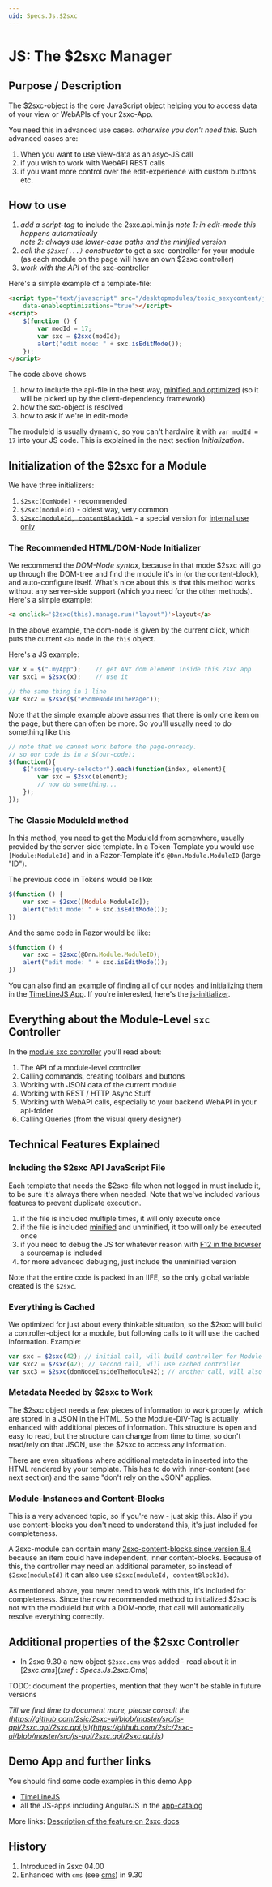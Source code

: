 ```yaml
---
uid: Specs.Js.$2sxc
---
```

# JS: The $2sxc Manager

## Purpose / Description
The $2sxc-object is the core JavaScript object helping you to access data of your view or WebAPIs of your 2sxc-App.

You need this in advanced use cases. _otherwise you don't need this_. Such advanced cases are:

1. When you want to use view-data as an asyc-JS call
1. if you wish to work with WebAPI REST calls
1. if you want more control over the edit-experience with custom buttons etc.

## How to use

1. *add a script-tag* to include the 2sxc.api.min.js
_note 1: in edit-mode this happens automatically_  
_note 2: always use lower-case paths and the minified version_
2. *call the `$2sxc(...)` constructor* to get a sxc-controller for your module (as each module on the page will have an own $2sxc controller)
3. *work with the API* of the sxc-controller

Here's a simple example of a template-file:

```HTML
<script type="text/javascript" src="/desktopmodules/tosic_sexycontent/js/2sxc.api.min.js" 
    data-enableoptimizations="true"></script>
<script>
    $(function () {
        var modId = 17;
        var sxc = $2sxc(modId);
        alert("edit mode: " + sxc.isEditMode());
    });
</script>
```

The code above shows

1. how to include the api-file in the best way, [minified and optimized](xref:HowTo.Output.Assets) (so it will be picked up by the client-dependency framework)
2. how the sxc-object is resolved
3. how to ask if we're in edit-mode

The moduleId is usually dynamic, so you can't hardwire it with `var modId = 17` into your JS code. This is explained in the next section _Initialization_.



## Initialization of the $2sxc for a Module
We have three initializers:

1. `$2sxc(DomNode)` - recommended
2. `$2sxc(moduleId)` - oldest way, very common
3. ~~`$2sxc(moduleId, contentBlockId)`~~ - a special version for [internal use only](#module-instances-and-content-blocks)

### The Recommended HTML/DOM-Node Initializer
We recommend the *DOM-Node syntax*, because in that mode $2sxc will go up through the DOM-tree and find the module it's in (or the content-block), and auto-configure itself. What's nice about this is that this method works without any server-side support (which you need for the other methods). Here's a simple example:

```html
<a onclick='$2sxc(this).manage.run("layout")'>layout</a>
```

In the above example, the dom-node is given by the current click, which puts the current `<a>` node in the `this` object.

Here's a JS example:

```javascript
var x = $(".myApp");    // get ANY dom element inside this 2sxc app
var sxc1 = $2sxc(x);    // use it

// the same thing in 1 line
var sxc2 = $2sxc($("#SomeNodeInThePage"));
```

Note that the simple example above assumes that there is only one item on the page, but there can often be more. So you'll usually need to do something like this

```javascript
// note that we cannot work before the page-onready.
// so our code is in a $(our-code);
$(function(){
    $("some-jquery-selector").each(function(index, element){
        var sxc = $2sxc(element);
        // now do something...
    });
});

```

### The Classic ModuleId method

In this method, you need to get the ModuleId from somewhere, usually provided by the server-side template. In a Token-Template you would use `[Module:ModuleId]` and in a Razor-Template it's `@Dnn.Module.ModuleID` (large "ID").

The previous code in Tokens would be like:

```JavaScript
$(function () {
    var sxc = $2sxc([Module:ModuleId]);
    alert("edit mode: " + sxc.isEditMode());
})
```

And the same code in Razor would be like:

```JavaScript
$(function () {
    var sxc = $2sxc(@Dnn.Module.ModuleID);
    alert("edit mode: " + sxc.isEditMode());
})
```

You can also find an example of finding all of our nodes and initializing them in the [TimeLineJS App](xref:App.TimelineJs). If you're interested, here's the [js-initializer](https://github.com/2sic/app-TimeLineJS/blob/master/assets/scripts.js).  

## Everything about the Module-Level `sxc` Controller
In the [module sxc controller](xref:Specs.Js.Sxc) you'll read about:

1. The API of a module-level controller
2. Calling commands, creating toolbars and buttons
3. Working with JSON data of the current module
4. Working with REST / HTTP Async Stuff
5. Working with WebAPI calls, especially to your backend WebAPI in your api-folder
6. Calling Queries (from the visual query designer)


## Technical Features Explained

### Including the $2sxc API JavaScript File
Each template that needs the $2sxc-file when not logged in must include it, to be sure it's always there when needed. Note that we've included various features to prevent duplicate execution.

1. if the file is included multiple times, it will only execute once
2. if the file is included [minified](xref:HowTo.Output.Assets) and unminified, it too will only be executed once
3. if you need to debug the JS for whatever reason with [F12 in the browser](http://2sxc.org/en/blog/post/debugging-javascript-errors-with-a-modern-browser-and-f12-(200)) a sourcemap is included
4. for more advanced debuging, just include the unminified version

Note that the entire code is packed in an IIFE, so the only global variable created is the `$2sxc`.

### Everything is Cached
We optimized for just about every thinkable situation, so the $2sxc will build a controller-object for a module,
but following calls to it will use the cached information. Example:

```javascript
var sxc = $2sxc(42); // initial call, will build controller for Module 42
var sxc2 = $2sxc(42); // second call, will use cached controller
var sxc3 = $2sxc(domNodeInsideTheModule42); // another call, will also used cached controller
```

### Metadata Needed by $2sxc to Work
The $2sxc object needs a few pieces of information to work properly, which are stored in a JSON in the HTML. 
So the Module-DIV-Tag is actually enhanced with additional pieces of information. 
This structure is open and easy to read, but the structure can change from time to time, 
so don't read/rely on that JSON, use the $2sxc to access any information. 

There are even situations where additional metadata in inserted into the HTML rendered by your template. This has to do with inner-content (see next section) and the same "don't rely on the JSON" applies. 

### Module-Instances and Content-Blocks
This is a very advanced topic, so if you're new - just skip this. Also if you use content-blocks you don't need to understand this, it's just included for completeness.

A 2sxc-module can contain many [2sxc-content-blocks since version 8.4][content-blocks] because an item could have independent, inner content-blocks. Because of this, the controller may need an additional parameter, so instead of `$2sxc(moduleId)` it can also use `$2sxc(moduleId, contentBlockId)`.

As mentioned above, you never need to work with this, it's included for completeness. Since the now recommended method to initialized $2sxc is not with the moduleId but with a DOM-node, that call will automatically resolve everything correctly.


## Additional properties of the $2sxc Controller

* In 2sxc 9.30 a new object `$2sxc.cms` was added - read about it in [$2sxc.cms](xref:Specs.Js.$2sxc.Cms)


TODO: document the properties, mention that they won't be stable in future versions

_Till we find time to document more, please consult the (https://github.com/2sic/2sxc-ui/blob/master/src/js-api/2sxc.api/2sxc.api.js)(https://github.com/2sic/2sxc-ui/blob/master/src/js-api/2sxc.api/2sxc.api.js)_

## Demo App and further links

You should find some code examples in this demo App
* [TimeLineJS](xref:App.TimelineJs)
* all the JS-apps including AngularJS in the [app-catalog](xref:AppsCatalog)

More links: [Description of the feature on 2sxc docs](http://2sxc.org/en/Docs-Manuals/Feature/feature/2683)

## History

1. Introduced in 2sxc 04.00
1. Enhanced with `cms` (see [cms](xref:Specs.Js.$2sxc.Cms)) in 9.30

[content-blocks]: http://2sxc.org/en/blog/post/designing-articles-with-inner-content-blocks-new-in-8-4-like-modules-inside-modules
